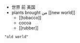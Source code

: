 - 世界 前 美国
- plants brought من [[new world]]
	- [[tobacco]]
	- cocoa
	- [[rubber]]

```query
"old world"
```